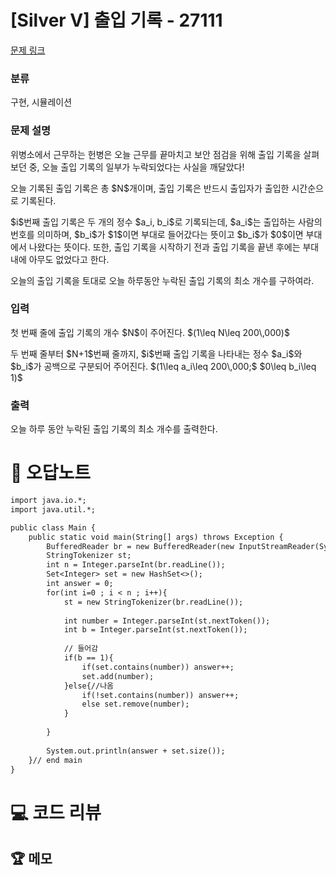 # [Silver V] 출입 기록 - 27111 

[문제 링크](https://www.acmicpc.net/problem/27111) 

### 분류

구현, 시뮬레이션

### 문제 설명

<p>위병소에서 근무하는 헌병은 오늘 근무를 끝마치고 보안 점검을 위해 출입 기록을 살펴보던 중, 오늘 출입 기록의 일부가 누락되었다는 사실을 깨달았다!</p>

<p>오늘 기록된 출입 기록은 총 $N$개이며, 출입 기록은 반드시 출입자가 출입한 시간순으로 기록된다.</p>

<p>$i$번째 출입 기록은 두 개의 정수 $a_i, b_i$로 기록되는데, $a_i$는 출입하는 사람의 번호를 의미하며, $b_i$가 $1$이면 부대로 들어갔다는 뜻이고 $b_i$가 $0$이면 부대에서 나왔다는 뜻이다. 또한, 출입 기록을 시작하기 전과 출입 기록을 끝낸 후에는 부대 내에 아무도 없었다고 한다.</p>

<p>오늘의 출입 기록을 토대로 오늘 하루동안 누락된 출입 기록의 최소 개수를 구하여라.</p>

### 입력 

 <p>첫 번째 줄에 출입 기록의 개수 $N$이 주어진다. $(1\leq N\leq 200\,000)$</p>

<p>두 번째 줄부터 $N+1$번째 줄까지, $i$번째 출입 기록을 나타내는 정수 $a_i$와 $b_i$가 공백으로 구분되어 주어진다. $(1\leq a_i\leq 200\,000;$ $0\leq b_i\leq 1)$</p>

### 출력 

 <p>오늘 하루 동안 누락된 출입 기록의 최소 개수를 출력한다.</p>



#  🚀  오답노트 

```diff
import java.io.*;
import java.util.*;

public class Main {
    public static void main(String[] args) throws Exception {
        BufferedReader br = new BufferedReader(new InputStreamReader(System.in));
        StringTokenizer st;
        int n = Integer.parseInt(br.readLine());
        Set<Integer> set = new HashSet<>();
        int answer = 0;
        for(int i=0 ; i < n ; i++){
            st = new StringTokenizer(br.readLine());
            
            int number = Integer.parseInt(st.nextToken());
            int b = Integer.parseInt(st.nextToken());
      
            // 들어감
            if(b == 1){
                if(set.contains(number)) answer++;
                set.add(number);
            }else{//나옴
                if(!set.contains(number)) answer++;
                else set.remove(number);
            }
            
        }
        
        System.out.println(answer + set.size());
    }// end main
}

```

# 💻 코드 리뷰




 ## 🏆 메모 

